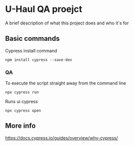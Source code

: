 # U-Haul QA proejct
A brief description of what this project does and who it's for

## Basic commands
Cypress install command
```
npm install cypress --save-dev 
```
### QA
To execute the script straight away from the command line
 ```
 npx cypress run
 ```
 Runs ui cypress
 ```
 npx cypress open
 ```

## More info
https://docs.cypress.io/guides/overview/why-cypress/
